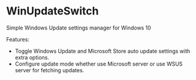 # WinUpdateSwitch
Simple Windows Update settings manager for Windows 10

Features:
* Toggle Windows Update and Microsoft Store auto update settings with extra options.
* Configure update mode whether use Microsoft server or use WSUS server for fetching updates. 
